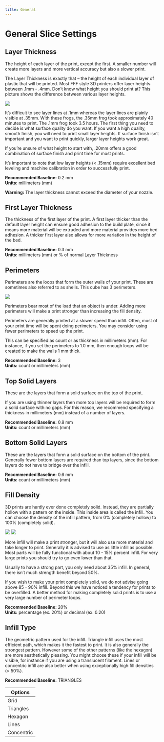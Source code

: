 ```yaml
---
title: General
---
```


General Slice Settings
======================

Layer Thickness
---------------

The height of each layer of the print, except the first. A smaller number will create more layers and more vertical accuracy but also a slower print.

The Layer Thickness is exactly that – the height of each individual layer of plastic that will be printed. Most FFF style 3D printers offer layer heights between .1mm - .4mm. Don’t know what height you should print at? This picture shows the difference between various layer heights.

![](https://lh3.googleusercontent.com/RM8-abWZ8pDZERBg9HpmvViw9Hjr6NqI8IWAQbmQ9RSk-W8juDSAuQrZsyPQYYiHAY-FZnBNskJCFK6vUh-0O5yN0Q=s0)

It’s difficult to see layer lines at .1mm whereas the layer lines are plainly visible at .35mm. With these frogs, the .35mm frog took approximately 40 minutes to print. The .1mm frog took 3.5 hours. The first thing you need to decide is what surface quality do you want. If you want a high quality, smooth finish, you will need to print small layer heights. If surface finish isn’t important and you want to print quickly, larger layer heights work great.

If you’re unsure of what height to start with, .20mm offers a good combination of surface finish and print time for most prints.

It’s important to note that low layer heights (< .15mm) require excellent bed leveling and machine calibration in order to successfully print.

**Recommended Baseline:** 0.2 mm  
**Units:** millimeters (mm)

**Warning:** The layer thickness cannot exceed the diameter of your nozzle.


First Layer Thickness
---------------------

The thickness of the first layer of the print. A first layer thicker than the default layer height can ensure good adhesion to the build plate, since it means more material will be extruded and more material provides more bed adhesion. A thicker first layer also allows for more variation in the height of the bed.

**Recommended Baseline:** 0.3 mm  
**Units:** millimeters (mm) or % of normal Layer Thickness


Perimeters
----------

Perimeters are the loops that form the outer walls of your print. These are sometimes also referred to as shells. This cube has 3 perimeters.

![](https://lh3.googleusercontent.com/iHmXp0HTWA-DL_OryLlZ5LPpJpHsL9Sc4aKM2RJVeyG1oUoyj8khNoVhQsAXtV_dv1PLmzpgE2p48sYRTBIyHeFC=s0)

Perimeters bear most of the load that an object is under. Adding more perimeters will make a print stronger than increasing the fill density.

Perimeters are generally printed at a slower speed than infill. Often, most of your print time will be spent doing perimeters. You may consider using fewer perimeters to speed up the print.

This can be specified as count or as thickness in millimeters (mm). For instance, if you set the perimeters to 1.0 mm, then enough loops will be created to make the walls 1 mm thick.

**Recommended Baseline:** 3  
**Units:** count or millimeters (mm)


Top Solid Layers
----------------

These are the layers that form a solid surface on the top of the print. 

If you are using thinner layers then more top layers will be required to form a solid surface with no gaps. For this reason, we recommend specifying a thickness in millimeters (mm) instead of a number of layers.

**Recommended Baseline:** 0.8 mm  
**Units:** count or millimeters (mm)


Bottom Solid Layers
-------------------

These are the layers that form a solid surface on the bottom of the print. Generally fewer bottom layers are required than top layers, since the bottom layers do not have to bridge over the infill.

**Recommended Baseline:** 0.6 mm  
**Units:** count or millimeters (mm)


Fill Density
------------

3D prints are hardly ever done completely solid. Instead, they are partially hollow with a pattern on the inside. This inside area is called the infill. You can choose the density of the infill pattern, from 0% (completely hollow) to 100% (completely solid).

![](https://lh3.googleusercontent.com/dsfLpykwPboH8yf9pWXPaaT0CuJ_JjaJCk6-9R9ZgXap1lVyBo8Ggsz1vDnv_LzHzZuT3e6MHbl6k1obToNOsJwe=s0)
![](https://lh3.googleusercontent.com/BZFi0mgNMHrjtYB4SmRUL3CcxCSgV10uX8Xb4s-Thsf9zZv1gkgRFujsfmRoqpmEoX1KRg66sm1WXHpVTGbmTlW3iw=s0)

More infill will make a print stronger, but it will also use more material and take longer to print. Generally it is advised to use as little infill as possible. Most parts will be fully functional with about 10 - 15% percent infill. For very large prints you should try to go even lower than that.

Usually to have a strong part, you only need about 35% infill. In general, there isn’t much strength benefit beyond 50%.

If you wish to make your print completely solid, we do not advise going above 85 - 90% infill. Beyond this we have noticed a tendency for prints to be overfilled. A better method for making completely solid prints is to use a very large number of perimeter loops.

**Recommended Baseline:** 20%  
**Units:** percentage (ex. 20%) or decimal (ex. 0.20)


Infill Type
-----------

The geometric pattern used for the infill. Triangle infill uses the most efficient path, which makes it the fastest to print. It is also generally the strongest pattern. However some of the other patterns (like the hexagon) are more aesthetically pleasing. You might choose these if your infill will be visible, for instance if you are using a translucent filament. Lines or concentric infill are also better when using exceptionally high fill densities (> 50%).

**Recommended Baseline:** TRIANGLES

| Options    |
| ---------- |
| Grid       |
| Triangles  |
| Hexagon    |
| Lines      |
| Concentric |